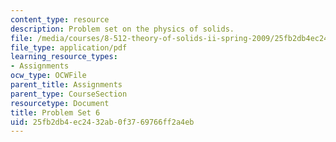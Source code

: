 ```yaml
---
content_type: resource
description: Problem set on the physics of solids.
file: /media/courses/8-512-theory-of-solids-ii-spring-2009/25fb2db4ec2432ab0f3769766ff2a4eb_MIT8_512s09_pset06.pdf
file_type: application/pdf
learning_resource_types:
- Assignments
ocw_type: OCWFile
parent_title: Assignments
parent_type: CourseSection
resourcetype: Document
title: Problem Set 6
uid: 25fb2db4-ec24-32ab-0f37-69766ff2a4eb
---
```

